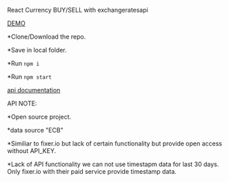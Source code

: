 React Currency BUY/SELL with  exchangeratesapi

[DEMO](https://raufr.github.io/reactCurrencyChart_ExchangeRateApi/)


*Clone/Download the repo.

*Save in local folder.

*Run `npm i`

*Run `npm start`

[api documentation](https://exchangeratesapi.io/)

API NOTE:

*Open source project.

*data source "ECB"

*Similiar to fixer.io but lack of certain functionality but provide open access without API_KEY.


*Lack of API functionality we can not use timestapm data for last 30 days. Only fixer.io with their paid service
provide timestamp data.
